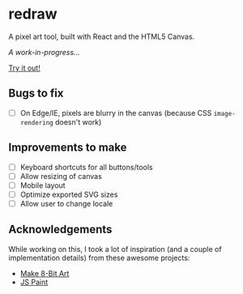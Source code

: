 # redraw

A pixel art tool, built with React and the HTML5 Canvas.

*A work-in-progress...*

[Try it out!](http://redraw.reidmitchell.net)

## Bugs to fix

- [ ] On Edge/IE, pixels are blurry in the canvas (because CSS `image-rendering` doesn't work)

## Improvements to make

- [ ] Keyboard shortcuts for all buttons/tools
- [ ] Allow resizing of canvas
- [ ] Mobile layout
- [ ] Optimize exported SVG sizes
- [ ] Allow user to change locale

## Acknowledgements

While working on this, I took a lot of inspiration (and a couple of implementation details) from these awesome projects:

- [Make 8-Bit Art](https://github.com/jennschiffer/make8bitart)
- [JS Paint](https://github.com/1j01/jspaint)
